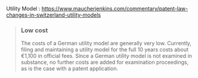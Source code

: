 Utility Model : https://www.maucherjenkins.com/commentary/patent-law-changes-in-switzerland-utility-models

>### Low cost
>
>The costs of a German utility model are generally very low. Currently, filing and maintaining a utility model for the full 10 years costs about €1,100 in official fees. Since a German utility model is not examined in substance, no further costs are added for examination proceedings, as is the case with a patent application.
